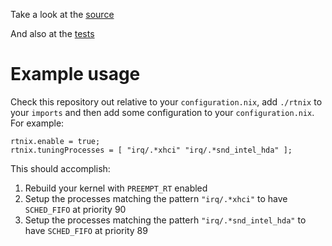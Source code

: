 Take a look at the [source](default.nix)

And also at the [tests](tests/default.nix)

# Example usage

Check this repository out relative to your `configuration.nix`, add `./rtnix` to your `imports` and then add some configuration to your `configuration.nix`. For example:

```
rtnix.enable = true;
rtnix.tuningProcesses = [ "irq/.*xhci" "irq/.*snd_intel_hda" ];
```

This should accomplish:

1. Rebuild your kernel with `PREEMPT_RT` enabled
2. Setup the processes matching the pattern `"irq/.*xhci"` to have `SCHED_FIFO` at priority 90
3. Setup the processes matching the patterh `"irq/.*snd_intel_hda"` to have `SCHED_FIFO` at priority 89


